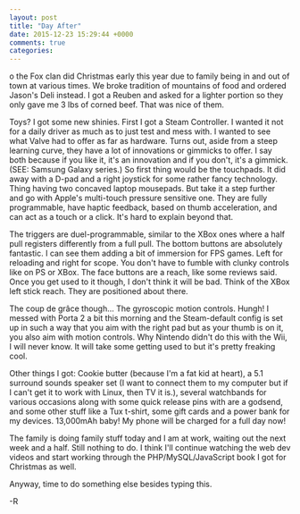 ```yaml
---
layout: post
title: "Day After"
date: 2015-12-23 15:29:44 +0000
comments: true
categories: 
---
```


o the Fox clan did Christmas early this year due to family being in and out of town at various times. We broke tradition of mountains of food and ordered Jason's Deli instead. I got a Reuben and asked for a lighter portion so they only gave me 3 lbs of corned beef. That was nice of them.

Toys? I got some new shinies. First I got a Steam Controller. I wanted it not for a daily driver as much as to just test and mess with. I wanted to see what Valve had to offer as far as hardware. Turns out, aside from a steep learning curve, they have a lot of innovations or gimmicks to offer. I say both because if you like it, it's an innovation and if you don't, it's a gimmick. (SEE: Samsung Galaxy series.) So first thing would be the touchpads. It did away with a D-pad and a right joystick for some rather fancy technology. Thing having two concaved laptop mousepads. But take it a step further and go with Apple's multi-touch pressure sensitive one. They are fully programmable, have haptic feedback, based on thumb acceleration, and can act as a touch or a click. It's hard to explain beyond that.

The triggers are duel-programmable, similar to the XBox ones where a half pull registers differently from a full pull. The bottom buttons are absolutely fantastic. I can see them adding a bit of immersion for FPS games. Left for reloading and right for scope. You don't have to fumble with clunky controls like on PS or XBox. The face buttons are a reach, like some reviews said. Once you get used to it though, I don't think it will be bad. Think of the XBox left stick reach. They are positioned about there.

The coup de grâce though... The gyroscopic motion controls. Hungh! I messed with Porta 2 a bit this morning and the Steam-default config is set up in such a way that you aim with the right pad but as your thumb is on it, you also aim with motion controls. Why Nintendo didn't do this with the Wii, I will never know. It will take some getting used to but it's pretty freaking cool.

Other things I got: Cookie butter (because I'm a fat kid at heart), a 5.1 surround sounds speaker set (I want to connect them to my computer but if I can't get it to work with Linux, then TV it is.), several watchbands for various occasions along with some quick release pins with are a godsend, and some other stuff like a Tux t-shirt, some gift cards and a power bank for my devices. 13,000mAh baby! My phone will be charged for a full day now!

The family is doing family stuff today and I am at work, waiting out the next week and a half. Still nothing to do. I think I'll continue watching the web dev videos and start working through the PHP/MySQL/JavaScript book I got for Christmas as well. 

Anyway, time to do something else besides typing this.

-R
